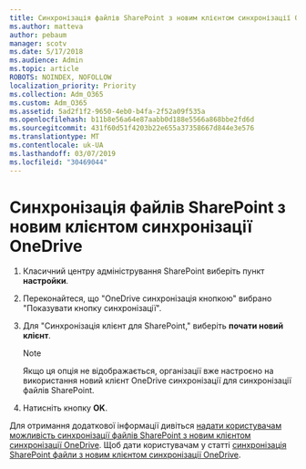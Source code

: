 ```yaml
---
title: Синхронізація файлів SharePoint з новим клієнтом синхронізації OneDrive
ms.author: matteva
author: pebaum
manager: scotv
ms.date: 5/17/2018
ms.audience: Admin
ms.topic: article
ROBOTS: NOINDEX, NOFOLLOW
localization_priority: Priority
ms.collection: Adm_O365
ms.custom: Adm_O365
ms.assetid: 5ad2f1f2-9650-4eb0-b4fa-2f52a09f535a
ms.openlocfilehash: b11b8e56a64e87aabb0d188e5566a868bbe2fd6d
ms.sourcegitcommit: 431f60d51f4203b22e655a37358667d844e3e576
ms.translationtype: MT
ms.contentlocale: uk-UA
ms.lasthandoff: 03/07/2019
ms.locfileid: "30469044"
---
```

# <a name="sync-sharepoint-files-with-the-new-onedrive-sync-client"></a>Синхронізація файлів SharePoint з новим клієнтом синхронізації OneDrive

1. Класичний центру адміністрування SharePoint виберіть пункт **настройки**.
    
2. Переконайтеся, що "OneDrive синхронізація кнопкою" вибрано "Показувати кнопку синхронізації".
    
3. Для "Синхронізація клієнт для SharePoint," виберіть **почати новий клієнт**.
    
    > [!NOTE]
    > Якщо ця опція не відображається, організації вже настроєно на використання новий клієнт OneDrive синхронізації для синхронізації файлів SharePoint. 
  
4. Натисніть кнопку **OK**.
    
Для отримання додаткової інформації дивіться [надати користувачам можливість синхронізації файлів SharePoint з новим клієнтом синхронізації OneDrive](https://go.microsoft.com/fwlink/?linkid=866433). Щоб дати користувачам у статті [синхронізація SharePoint файли з новим клієнтом синхронізації OneDrive](https://go.microsoft.com/fwlink/?linkid=866427).
  

